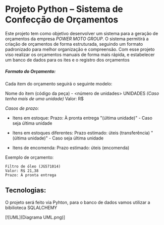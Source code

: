 # Projeto Python – Sistema de Confecção de Orçamentos

Este projeto tem como objetivo desenvolver um sistema para a geração de orçamentos da empresa *POWER MOTO GROUP*. O sistema permitirá a criação de orçamentos de forma estruturada, seguindo um formato padronizado para melhor organização e compreensão.
Com esse projeto viso realizar os orçamentos manuais de forma mais rápida, e estabelecer um banco de dados para os ites e o registro dos orçamentos

##### Formato do Orçamento:
Cada item do orçamento seguirá o seguinte modelo:

Nome do item (código da peça) - <número de unidades> UNIDADES *(Caso tenha mais de uma unidade)*
Valor: R$ <valor do item>

*Casos de prazo:*
- Itens em estoque: 
Prazo: À pronta entrega "(última unidade)" - Caso seja última unidade

- Itens em estoques diferentes:
Prazo estimado: <dias> úteis (transferência) "(última unidade)" - Caso seja última unidade

- Itens de encomenda:
Prazo estimado: <dias> úteis (encomenda)

Exemplo de orçamento:

```
Filtro de óleo (JG571014) 
Valor: R$ 21,38
Prazo: À pronta entrega
```

## Tecnologias:

O projeto será feito via Pyhton, para o banco de dados vamos utilizar a bibilioteca SQLALCHEMY

[![UML](Diagrama UML.png)]
